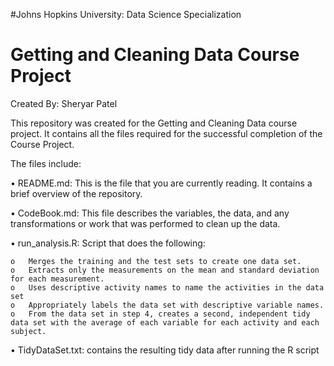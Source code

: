 #Johns Hopkins University: Data Science Specialization
# Getting and Cleaning Data Course Project

Created By: Sheryar Patel

This repository was created for the Getting and Cleaning Data course project. It contains all the files required for the successful completion of the Course Project.

The files include:

  •	README.md: This is the file that you are currently reading. It contains a brief overview of the repository.
  
  •	CodeBook.md: This file describes the variables, the data, and any transformations or work that was performed to clean up the data.
  
  •	run_analysis.R: Script that does the following:
  
    o	Merges the training and the test sets to create one data set.
    o	Extracts only the measurements on the mean and standard deviation for each measurement. 
    o	Uses descriptive activity names to name the activities in the data set
    o	Appropriately labels the data set with descriptive variable names. 
    o	From the data set in step 4, creates a second, independent tidy data set with the average of each variable for each activity and each subject.
    
  •	TidyDataSet.txt: contains the resulting tidy data after running the R script



